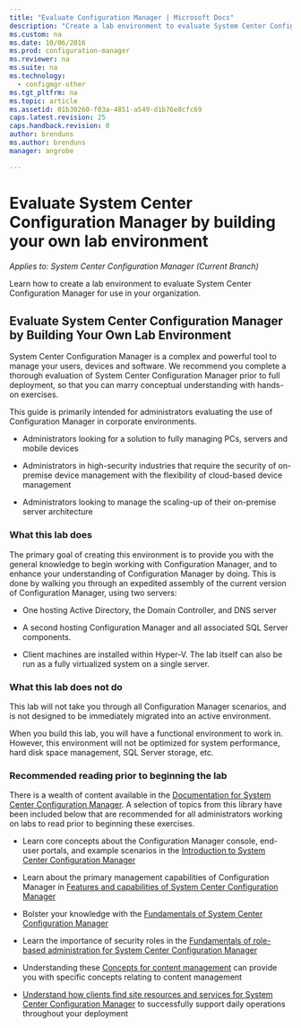 ```yaml
---
title: "Evaluate Configuration Manager | Microsoft Docs"
description: "Create a lab environment to evaluate System Center Configuration Manager for use in your organization."
ms.custom: na
ms.date: 10/06/2016
ms.prod: configuration-manager
ms.reviewer: na
ms.suite: na
ms.technology:
  - configmgr-other
ms.tgt_pltfrm: na
ms.topic: article
ms.assetid: 01b30260-f03a-4851-a549-d1b76e8cfc69
caps.latest.revision: 25
caps.handback.revision: 0
author: brendunsms.author: brendunsmanager: angrobe

---
```

# Evaluate System Center Configuration Manager by building your own lab environment*Applies to: System Center Configuration Manager (Current Branch)*
Learn how to create a lab environment to evaluate System Center Configuration Manager for use in your organization.  

## Evaluate System Center Configuration Manager by Building Your Own Lab Environment  
 System Center Configuration Manager is a complex and powerful tool to manage your users, devices and software. We recommend you complete a thorough evaluation of System Center Configuration Manager prior to full deployment, so that you can marry conceptual understanding with hands-on exercises.  

 This guide is primarily intended for administrators evaluating the use of Configuration Manager in corporate environments.  

-   Administrators looking for a solution to fully managing PCs, servers and mobile devices  

-   Administrators in high-security industries that require the security of on-premise device management with the flexibility of cloud-based device management  

-   Administrators looking to manage the scaling-up of their on-premise server architecture  

### What this lab does  
 The primary goal of creating this environment is to provide you with the general knowledge to begin working with Configuration Manager, and to enhance your understanding of Configuration Manager by doing. This is done by walking you through an expedited assembly of the current version of Configuration Manager, using two servers:  

-   One hosting Active Directory, the Domain Controller, and DNS server  

-   A second hosting Configuration Manager and all associated SQL Server components.  

-   Client machines are installed within Hyper-V. The lab itself can also be run as a fully virtualized system on a single server.  

### What this lab does not do  
 This lab will not take you through all Configuration Manager scenarios, and is not designed to be immediately migrated into an active environment.  

 When you build this lab, you will have a functional environment to work in. However, this environment will not be optimized for system performance, hard disk space management, SQL Server storage, etc.  

###  <a name="BKMK_EvalRec"></a> Recommended reading prior to beginning the lab  
 There is a wealth of content available in the [Documentation for System Center Configuration Manager](http://docs.microsoft.com/sccm/). A selection of topics from this library have been included below that are recommended for all administrators working on labs to read prior to beginning these exercises.  

-   Learn core concepts about the Configuration Manager console, end-user portals, and example scenarios in the [Introduction to System Center Configuration Manager](../../core/understand/introduction.md)  

-   Learn about the primary management capabilities of Configuration Manager in [Features and capabilities of System Center Configuration Manager](../../core/plan-design/changes/features-and-capabilities.md)  

-   Bolster your knowledge with the [Fundamentals of System Center Configuration Manager](../../core/understand/fundamentals.md)  

-   Learn the importance of security roles in the [Fundamentals of role-based administration for System Center Configuration Manager](../../core/understand/fundamentals-of-role-based-administration.md)  

-   Understanding these [Concepts for content management](../../core/plan-design/hierarchy/fundamental-concepts-for-content-management.md) can provide you with specific concepts relating to content management  

-   [Understand how clients find site resources and services for System Center Configuration Manager](../../core/plan-design/hierarchy/understand-how-clients-find-site-resources-and-services.md) to successfully support daily operations throughout your deployment  
